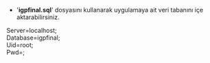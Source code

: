 * '**igpfinal.sql**' dosyasını kullanarak uygulamaya ait veri tabanını içe aktarabilirsiniz.

Server=localhost;  
Database=igpfinal;  
Uid=root;  
Pwd=;

